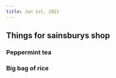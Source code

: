 ```yaml
---
title: Jan 1st, 2021
---
```


## Things for sainsburys shop
### Peppermint tea
### Big bag of rice
###
